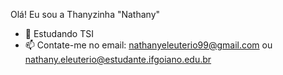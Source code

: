 Olá! Eu sou a Thanyzinha "Nathany"

- 🌱 Estudando TSI
- 📫 Contate-me no email: nathanyeleuterio99@gmail.com ou nathany.eleuterio@estudante.ifgoiano.edu.br

